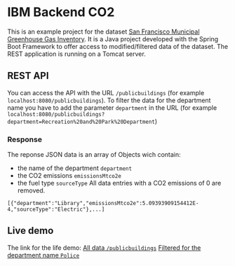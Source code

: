# IBM Backend CO2

This is an example project for the dataset [San Francisco Municipal Greenhouse Gas Inventory](https://data.sfgov.org/Energy-and-Environment/San-Francisco-Municipal-Greenhouse-Gas-Inventory/pxac-sadh). 
It is a Java project developed with the Spring Boot Framework to offer access to modified/filtered data of the dataset. The REST application is running on a Tomcat server.

## REST API
You can access the API with the URL `/publicbuildings` (for example `localhost:8080/publicbuildings`). 
To filter the data for the department name you have to add the parameter `department` in the URL (for example `localhost:8080/publicbuildings?department=Recreation%20and%20Park%20Department`)

### Response
The reponse JSON data is an array of Objects wich contain:
- the name of the department `department`
- the CO2 emissions `emissionsMtco2e`
- the fuel type `sourceType`
All data entries with a CO2 emissions of 0 are removed.

```
[{"department":"Library","emissionsMtco2e":5.09393909154412E-4,"sourceType":"Electric"},...]
```

## Live demo

The link for the life demo: 
[All data `/publicbuildings`](https://ibmbackendco2.herokuapp.com/publicbuildings)
[Filtered for the department name `Police`](https://ibmbackendco2.herokuapp.com/publicbuildings?Police)